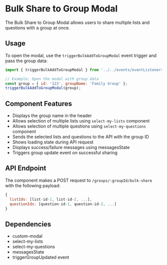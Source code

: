 # Bulk Share to Group Modal

The Bulk Share to Group Modal allows users to share multiple lists and questions with a group at once.

## Usage

To open the modal, use the `triggerBulkAddToGroupModal` event trigger and pass the group data:

```js
import { triggerBulkAddToGroupModal } from '../../events/eventListeners';

// Example: Open the modal with group data
const group = { id: '123', groupName: 'Family Group' };
triggerBulkAddToGroupModal(group);
```

## Component Features

- Displays the group name in the header
- Allows selection of multiple lists using `select-my-lists` component
- Allows selection of multiple questions using `select-my-questions` component
- Sends the selected lists and questions to the API with the group ID
- Shows loading state during API request
- Displays success/failure messages using messagesState
- Triggers group update event on successful sharing

## API Endpoint

The component makes a POST request to `/groups/:groupId/bulk-share` with the following payload:

```js
{
  listIds: [list-id-1, list-id-2, ...],
  questionIds: [question-id-1, question-id-2, ...]
}
```

## Dependencies

- custom-modal
- select-my-lists
- select-my-questions
- messagesState
- triggerGroupUpdated event